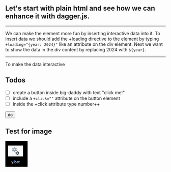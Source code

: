 ## Let's start with plain html and see how we can enhance it with dagger.js.

---


We can make the element more fun by inserting interactive data into it. To insert data we should add the +loading directive to the element by typing `+loading="{year: 2024}"` like an attribute on the div element. Next we want to show the data in the div content by replacing 2024 with `${year}`.


---

To make the data interactive 

## Todos

- [ ] create a button inside big-daddy with text "click me!"
- [ ] include a `+click=""` attribute on the button element
- [ ] inside the +click attribute type number++

<button>do</button>

## Test for image

![](./test.png)

